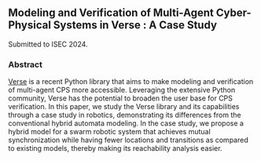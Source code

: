 ## Modeling and Verification of Multi-Agent Cyber-Physical Systems in Verse : A Case Study
Submitted to ISEC 2024.

### Abstract

[Verse](https://github.com/AutoVerse-ai/Verse-library) is a recent Python library that aims to make modeling and verification of multi-agent CPS more accessible. Leveraging the extensive Python community, Verse has the potential to broaden the user base for CPS verification. In this paper, we study the Verse library and its capabilities through a case study in robotics, demonstrating its differences from the conventional hybrid automata modeling. In the case study, we propose a hybrid model for a swarm robotic system that achieves mutual synchronization while having fewer locations and transitions as compared to existing models, thereby making its reachability analysis easier.
